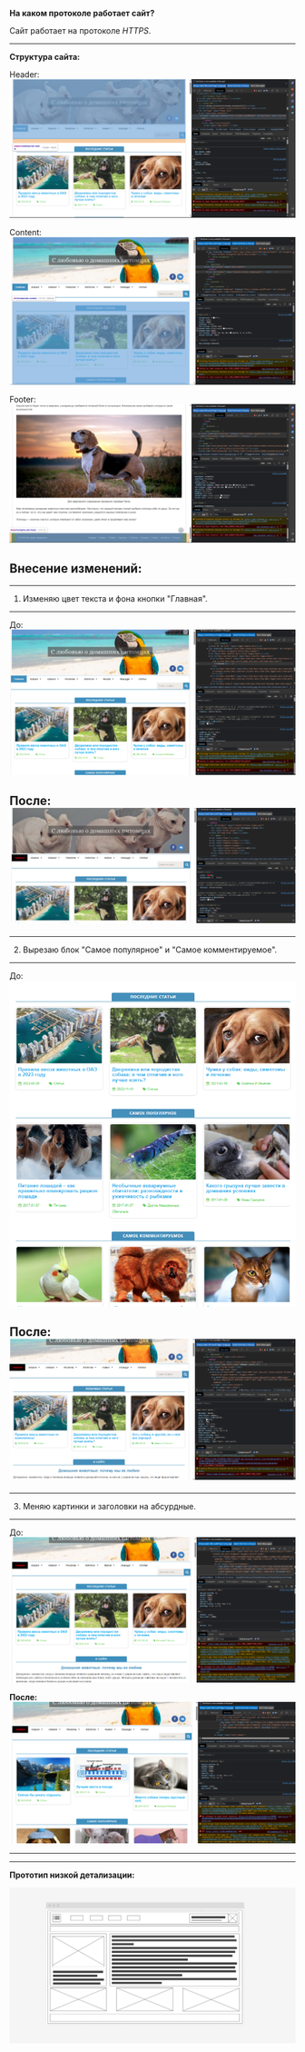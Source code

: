 **На каком протоколе работает сайт?**

Сайт работает на протоколе *HTTPS*.


---
**Структура сайта:**

Header:
![Alt text](<image/Header site.png>)

Content:
![Alt text](<image/Content site.png>)

Footer:
![Alt text](<image/Footer site.png>)

**Внесение изменений:**
---
---
1. Изменяю цвет текста и фона кнопки "Главная".
---
До:
![Alt text](<image/Before color.png>)

**После:**
![Alt text](<image/After color.png>)
---
---
2. Вырезаю блок "Самое популярное" и "Самое комментируемое".
---
До:
![Alt text](<image/Before delete and redact.png>)

**После:**
![Alt text](<image/After delete and redact.png>)
---
---
3. Меняю картинки и заголовки на абсурдные.
---
До:
![Alt text](<image/Before switch photo.png>)

**После:**
![Alt text](<image/After switch photo.png>)

---
---
**Прототип низкой детализации:**

![Alt text](<image/Low detail prototype.png>)